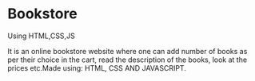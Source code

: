 # Bookstore
Using HTML,CSS,JS

It is an online bookstore website where one can add number of books as per their choice in the cart, read the description of the books, look at the prices etc.Made using: HTML, CSS AND JAVASCRIPT.
